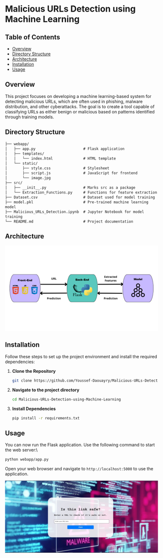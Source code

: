 # Malicious URLs Detection using Machine Learning

<h2>Table of Contents</h2>
  <ul>
    <li><a href="#overview">Overview</a></li>
    <li><a href="#directory-structure">Directory Structure</a></li>
    <li><a href="#architecture">Architecture</a></li>
    <li><a href="#installation">Installation</a></li>
    <li><a href="#usage">Usage</a></li>
  </ul>

<h2 id="overview">Overview</h2>
  This project focuses on developing a machine learning-based system for detecting malicious URLs, which are often used in phishing, malware distribution, and other cyberattacks. The goal is to create a tool capable of classifying URLs as either benign or malicious based on patterns identified through training models.

<h2 id="directory-structure">Directory Structure</h2>


```plaintext
├── webapp/
│   ├── app.py                      # Flask application
│   ├── templates/
│   │   └── index.html              # HTML template
│   └── static/
│       ├── style.css               # Stylesheet            
│       ├── script.js               # JavaScript for frontend
│       └── image.jpg
├── src/
│   ├── __init__.py                 # Marks src as a package
│   └── Extraction_Functions.py     # Functions for feature extraction
├── Dataset.csv                     # Dataset used for model training
├── model.pkl                       # Pre-trained machine learning model
├── Malicious_URLs_Detection.ipynb  # Jupyter Notebook for model training
└── README.md                       # Project documentation
```


<h2 id="architecture">Architecture</h2>
  <img src="images/architecture.png" alt="Project Architecture">
  
<h2 id="installation">Installation</h2>
Follow these steps to set up the project environment and install the required dependencies:

1. **Clone the Repository**
   
   ```bash
   git clone https://github.com/Youssef-Daouayry/Malicious-URLs-Detection-using-Machine-Learning
   ```
3. **Navigate to the project directory**
   
   ```bash
   cd Malicious-URLs-Detection-using-Machine-Learning
   ```
5. **Install Dependencies**
   
   ```bash
   pip install -r requirements.txt
   ```

<h2 id="usage">Usage</h2>

You can now run the Flask application. Use the following command to start the web server:\

  ```bash
  python webapp/app.py
  ```

Open your web browser and navigate to ```http://localhost:5000``` to use the application.

<img src="images/UI.jpg" alt="UI">










